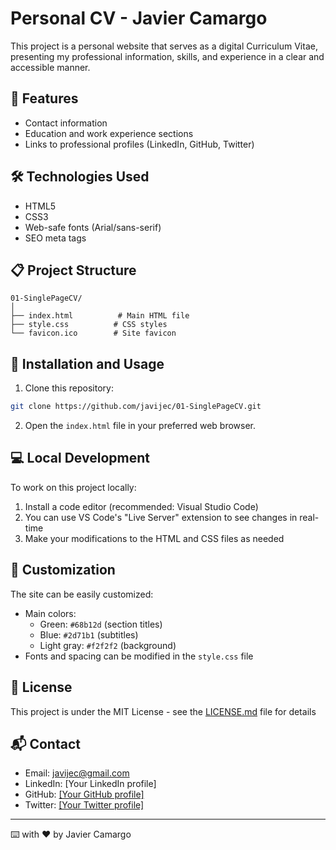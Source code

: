 # Personal CV - Javier Camargo

This project is a personal website that serves as a digital Curriculum Vitae, presenting my professional information, skills, and experience in a clear and accessible manner.

## 🚀 Features

- Contact information
- Education and work experience sections
- Links to professional profiles (LinkedIn, GitHub, Twitter)

## 🛠️ Technologies Used

- HTML5
- CSS3
- Web-safe fonts (Arial/sans-serif)
- SEO meta tags

## 📋 Project Structure

```
01-SinglePageCV/
│
├── index.html          # Main HTML file
├── style.css          # CSS styles
└── favicon.ico        # Site favicon
```

## 🔧 Installation and Usage

1. Clone this repository:
```bash
git clone https://github.com/javijec/01-SinglePageCV.git
```

2. Open the `index.html` file in your preferred web browser.

## 💻 Local Development

To work on this project locally:

1. Install a code editor (recommended: Visual Studio Code)
2. You can use VS Code's "Live Server" extension to see changes in real-time
3. Make your modifications to the HTML and CSS files as needed

## 🎨 Customization

The site can be easily customized:

- Main colors:
  - Green: `#68b12d` (section titles)
  - Blue: `#2d71b1` (subtitles)
  - Light gray: `#f2f2f2` (background)
- Fonts and spacing can be modified in the `style.css` file

## 📝 License

This project is under the MIT License - see the [LICENSE.md](LICENSE.md) file for details

## 📬 Contact

- Email: javijec@gmail.com
- LinkedIn: [Your LinkedIn profile]
- GitHub: [[Your GitHub profile]](https://github.com/javijec)
- Twitter: [[Your Twitter profile]](https://x.com/javijec)

---
⌨️ with ❤️ by Javier Camargo
